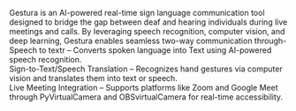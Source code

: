 Gestura is an AI-powered real-time sign language communication tool designed to bridge the gap between deaf and hearing individuals during live meetings and calls. By leveraging speech recognition, computer vision, and deep learning, Gestura enables seamless two-way communication through-
<br>
Speech to textr – Converts spoken language into Text using AI-powered speech recognition.
<br>
Sign-to-Text/Speech Translation – Recognizes hand gestures via computer vision and translates them into text or speech.
<br>
Live Meeting Integration – Supports platforms like Zoom and Google Meet through PyVirtualCamera and OBSvirtualCamera for real-time accessibility.
